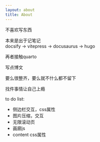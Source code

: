 ```yaml
---
layout: about
title: About
---
```


不喜欢写东西  

本来是出于记笔记  
docsify -> vitepress -> docusaurus -> hugo  

再者接触quarto  

写点博文

要么很整齐，要么就不什么都不留下  

找件事情让自己上瘾

to do list:

* 侧边栏交互，css属性
* 图片压缩，交互
* 无限滚动页
* 画廊js
* content css属性